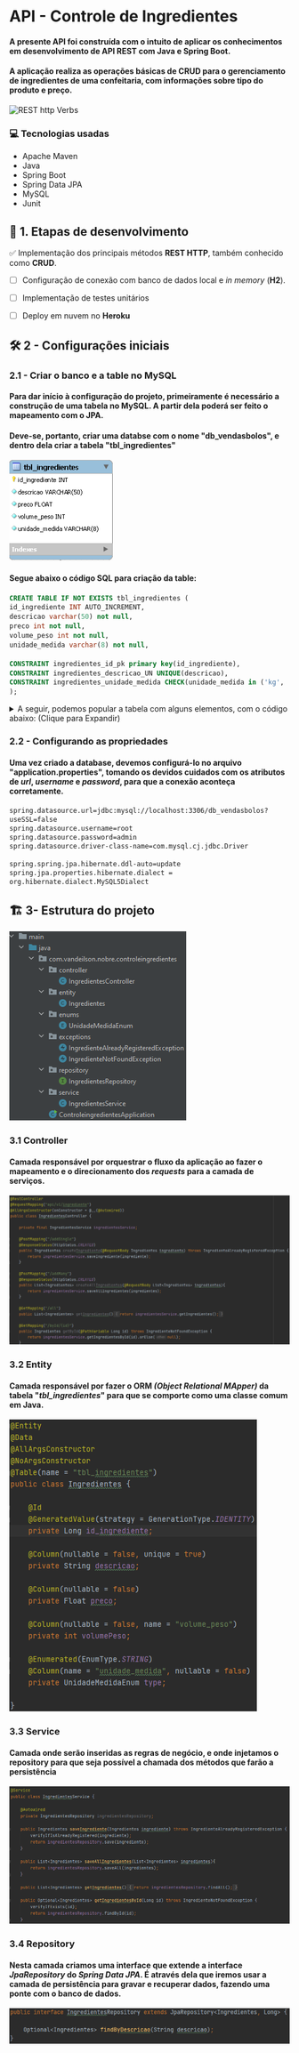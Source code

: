 # **API - Controle de Ingredientes**

#### A presente API foi construída com o intuito de aplicar os conhecimentos em desenvolvimento de **API REST** com **Java** e **Spring Boot**.

#### A aplicação realiza as operações básicas de CRUD para o gerenciamento de ingredientes de uma confeitaria, com informações sobre tipo do produto e preço.
![REST http Verbs](https://www.codeproject.com/KB/webservices/826383/table.png)


### :computer: **Tecnologias usadas**

- Apache Maven
- Java
- Spring Boot
- Spring Data JPA
- MySQL
- Junit
## :open_book: **1. Etapas de desenvolvimento**
:white_check_mark: Implementação dos principais métodos **REST HTTP**, também conhecido como **CRUD**.
- [ ] Configuração de conexão com banco de dados local e *in memory* (**H2**).
- [ ] Implementação de testes unitários
- [ ] Deploy em nuvem no **Heroku**


## :hammer_and_wrench: **2 - Configurações iniciais**

### **2.1 - Criar o banco e a table no MySQL**

#### Para dar início à configuração do projeto, primeiramente é necessário a **construção de uma tabela no MySQL**. A partir dela poderá ser feito o mapeamento com o JPA.
#### Deve-se, portanto, criar uma databse com o nome "**db_vendasbolos**", e dentro dela criar a tabela "**tbl_ingredientes**"
![Tabela de ingredientes do MySQL](https://github.com/Vandeilsonln/IngredientesAPI/blob/master/_images/tbl_ingredientes.png?raw=true)


#### Segue abaixo o código SQL para criação da table:

```sql
CREATE TABLE IF NOT EXISTS tbl_ingredientes (
id_ingrediente INT AUTO_INCREMENT,
descricao varchar(50) not null,
preco int not null,
volume_peso int not null,
unidade_medida varchar(8) not null,

CONSTRAINT ingredientes_id_pk primary key(id_ingrediente),
CONSTRAINT ingredientes_descricao_UN UNIQUE(descricao),
CONSTRAINT ingredientes_unidade_medida CHECK(unidade_medida in ('kg', 'g', 'ml', 'l'))
);
```


<details>

 <summary>A seguir, podemos popular a tabela com alguns elementos, com o código abaixo: (Clique para Expandir)</summary>

```sql
INSERT INTO tbl_ingredientes (descricao, preco, volume_peso, unidade_medida) VALUES('Leite condensado', 4.5, 395, 'g');
INSERT INTO tbl_ingredientes (descricao, preco, volume_peso, unidade_medida) VALUES('Creme de Leite', 2.7, 200, 'g');
INSERT INTO tbl_ingredientes (descricao, preco, volume_peso, unidade_medida) VALUES('Leite', 3.2, 1, 'l');
INSERT INTO tbl_ingredientes (descricao, preco, volume_peso, unidade_medida) VALUES('Manteiga', 5, 500, 'g');
INSERT INTO tbl_ingredientes (descricao, preco, volume_peso, unidade_medida) VALUES('Farinha de trigo', 4.6, 1, 'kg');
INSERT INTO tbl_ingredientes (descricao, preco, volume_peso, unidade_medida) VALUES('Cacau em pó', 20, 200, 'g');
INSERT INTO tbl_ingredientes (descricao, preco, volume_peso, unidade_medida) VALUES('Ovos', 0.4, 50, 'g');
INSERT INTO tbl_ingredientes (descricao, preco, volume_peso, unidade_medida) VALUES('Chantily', 11, 1, 'l');
```
</details>

### **2.2 - Configurando as propriedades**
#### Uma vez criado a database, devemos configurá-lo no arquivo "**application.properties**", tomando os devidos cuidados com os atributos de ***url*, *username* e *password***, para que a conexão aconteça corretamente.

```properties
spring.datasource.url=jdbc:mysql://localhost:3306/db_vendasbolos?useSSL=false
spring.datasource.username=root
spring.datasource.password=admin
spring.datasource.driver-class-name=com.mysql.cj.jdbc.Driver

spring.spring.jpa.hibernate.ddl-auto=update
spring.jpa.properties.hibernate.dialect = org.hibernate.dialect.MySQL5Dialect
```

## :building_construction: **3- Estrutura do projeto**

![Estrutura do projeto](https://github.com/Vandeilsonln/IngredientesAPI/blob/master/_images/estrutura.png?raw=true)

### **3.1 Controller**

#### Camada responsável por orquestrar o fluxo da aplicação ao fazer o mapeamento e o direcionamento dos *requests* para a camada de serviços.

![Camada de Controller](https://github.com/Vandeilsonln/IngredientesAPI/blob/master/_images/Controller.png?raw=true)

### **3.2 Entity**

#### Camada responsável por fazer o **ORM** *(Object Relational MApper)* da tabela "*tbl_ingredientes*" para que se comporte como uma classe comum em Java.

![Camada de Controller](https://github.com/Vandeilsonln/IngredientesAPI/blob/master/_images/Entity.png?raw=true)

### **3.3 Service**

#### Camada onde serão inseridas as regras de negócio, e onde injetamos o repository para que seja possível a chamada dos métodos que farão a persistência

![Camada Service](https://github.com/Vandeilsonln/IngredientesAPI/blob/master/_images/Service.png?raw=true)

### **3.4 Repository**

#### Nesta camada criamos uma interface que extende a interface *JpaRepository* do *Spring Data JPA*. É através dela que iremos usar a camada de persistência para gravar e recuperar dados, fazendo uma ponte com o banco de dados.

![Camada Repository](https://github.com/Vandeilsonln/IngredientesAPI/blob/master/_images/Repository.png?raw=true)